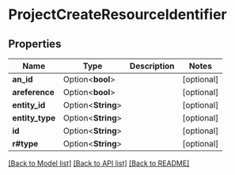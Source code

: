 # ProjectCreateResourceIdentifier

## Properties

Name | Type | Description | Notes
------------ | ------------- | ------------- | -------------
**an_id** | Option<**bool**> |  | [optional]
**areference** | Option<**bool**> |  | [optional]
**entity_id** | Option<**String**> |  | [optional]
**entity_type** | Option<**String**> |  | [optional]
**id** | Option<**String**> |  | [optional]
**r#type** | Option<**String**> |  | [optional]

[[Back to Model list]](../README.md#documentation-for-models) [[Back to API list]](../README.md#documentation-for-api-endpoints) [[Back to README]](../README.md)


